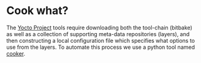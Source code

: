 # Cook what?
The [Yocto Project](https://www.yoctoproject.org) tools require downloading
both the tool-chain (bitbake) as well as a collection of supporting meta-data
repositories (layers), and then constructing a local configuration file which
specifies what options to use from the layers. To automate this process we use
a python tool named [cooker](https://github.com/cpb-/yocto-cooker).